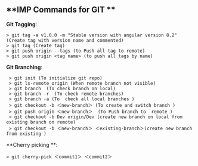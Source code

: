 ## **IMP Commands for GIT **

**Git Tagging**:


    > git tag -a v1.0.0 -m "Stable version with angular version 8.2" (Create tag with version name and commented)
    > git tag (Create tag)
    > git push origin --tags (to Push all tag to remote)
    > git push origin <tag name> (to push all tags by name)
    
**Git Branching**:
    
     > git init (To initialize git repo)
     > git ls-remote origin (When remote branch not visible)
     > git branch  (To check branch on local)
     > git branch -r  (To check remote branches)
     > git branch -a (To  check all local branches )
     > git checkout -b ＜new-branch＞ (To create and switch branch )
     > git push origin ＜new-branch＞  (To Push branch to  remote )
     > git checkout -b Dev origin/Dev (create new branch on local from existing branch on remote)
     > git checkout -b ＜new-branch＞ ＜existing-branch＞(create new branch from existing )
     

**Cherry picking **:

    > git cherry-pick ＜commit1＞ ＜commit2＞ 
